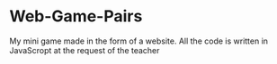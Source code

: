 # Web-Game-Pairs
My mini game made in the form of a website. All the code is written in JavaScropt at the request of the teacher
